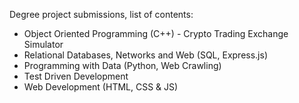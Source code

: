 Degree project submissions, list of contents:

- Object Oriented Programming (C++) - Crypto Trading Exchange Simulator
- Relational Databases, Networks and Web (SQL, Express.js)
- Programming with Data (Python, Web Crawling)
- Test Driven Development
- Web Development (HTML, CSS & JS)
